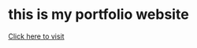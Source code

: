 # this is my portfolio website
<a href="https://fernandocarvalhodev.com/"> Click here to visit </a>
